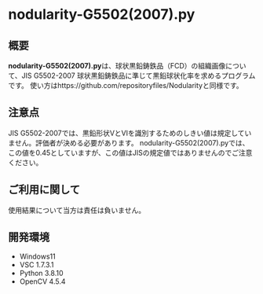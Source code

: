 # nodularity-G5502(2007).py

## 概要

**nodularity-G5502(2007).py**は、球状黒鉛鋳鉄品（FCD）の組織画像について、JIS G5502-2007 球状黒鉛鋳鉄品に準じて黒鉛球状化率を求めるプログラムです。
使い方はhttps://github.com/repositoryfiles/Nodularityと同様です。

## 注意点
JIS G5502-2007では、黒鉛形状ⅤとⅥを識別するためのしきい値は規定していません。評価者が決める必要があります。
nodularity-G5502(2007).pyでは、この値を0.45としていますが、この値はJISの規定値ではありませんのでご注意ください。

## ご利用に関して

使用結果について当方は責任は負いません。

## 開発環境
- Windows11
- VSC 1.7.3.1
- Python 3.8.10
- OpenCV 4.5.4
